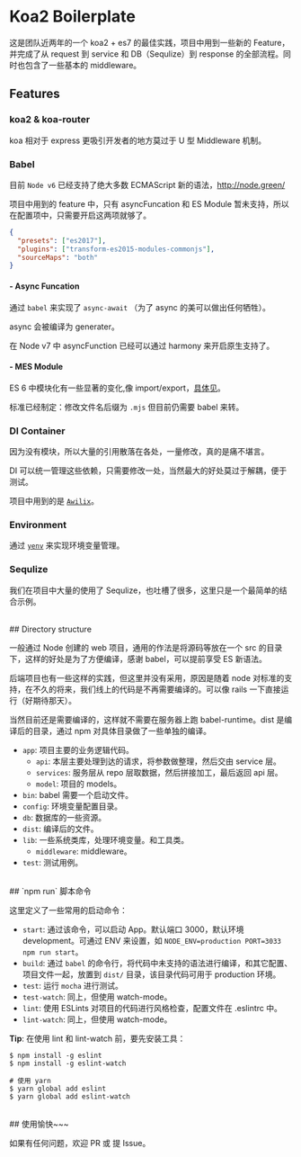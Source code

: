 # Koa2 Boilerplate

这是团队近两年的一个 koa2 + es7 的最佳实践，项目中用到一些新的 Feature，并完成了从 request 到 service 和 DB（Sequlize）到 response 的全部流程。同时也包含了一些基本的 middleware。


## Features

### koa2 & koa-router

koa 相对于 express 更吸引开发者的地方莫过于 U 型 Middleware 机制。

### Babel

目前 `Node v6` 已经支持了绝大多数 ECMAScript 新的语法，<http://node.green/>

项目中用到的 feature 中，只有 asyncFuncation 和 ES Module 暂未支持，所以在配置项中，只需要开启这两项就够了。

``` json
{
  "presets": ["es2017"],
  "plugins": ["transform-es2015-modules-commonjs"],
  "sourceMaps": "both"
}

```

#### - Async Funcation

通过 `babel` 来实现了 `async-await` （为了 async 的美可以做出任何牺牲）。

async 会被编译为 generater。

在 Node v7 中 asyncFunction 已经可以通过 harmony 来开启原生支持了。


#### - MES Module

ES 6 中模块化有一些显著的变化,像 import/export，[具体见](http://es6.ruanyifeng.com/#docs/module)。

标准已经制定：修改文件名后缀为 `.mjs` 但目前仍需要 babel 来转。


### DI Container

因为没有模块，所以大量的引用散落在各处，一量修改，真的是痛不堪言。

DI 可以统一管理这些依赖，只需要修改一处，当然最大的好处莫过于解耦，便于测试。

项目中用到的是 [`Awilix`](https://github.com/jeffijoe/awilix)。


### Environment

通过 [`yenv`](https://github.com/jeffijoe/yenv) 来实现环境变量管理。


### Sequlize

我们在项目中大量的使用了 Sequlize，也吐槽了很多，这里只是一个最简单的结合示例。


<br/>
## Directory structure

一般通过 Node 创建的 web 项目，通用的作法是将源码等放在一个 src 的目录下，这样的好处是为了方便编译，感谢 babel，可以提前享受 ES 新语法。

后端项目也有一些这样的实践，但这里并没有采用，原因是随着 node 对标准的支持，在不久的将来，我们线上的代码是不再需要编译的。可以像 rails 一下直接运行（好期待那天）。

当然目前还是需要编译的，这样就不需要在服务器上跑 babel-runtime。dist 是编译后的目录，通过 npm 对具体目录做了一些单独的编译。

* `app`: 项目主要的业务逻辑代码。
  * `api`: 本层主要处理到达的请求，将参数做整理，然后交由 service 层。
  * `services`: 服务层从 repo 层取数据，然后拼接加工，最后返回 api 层。
  * `model`: 项目的 models。
* `bin`: babel 需要一个启动文件。
* `config`: 环境变量配置目录。
* `db`:  数据库的一些资源。
* `dist`: 编译后的文件。
* `lib`: 一些系统类库，处理环境变量。和工具类。
  * `middleware`: middleware。
* `test`: 测试用例。


<br/>
## `npm run` 脚本命令

这里定义了一些常用的启动命令：

* `start`: 通过该命令，可以启动 App。默认端口 3000，默认环境 development。可通过 ENV 来设置，如 `NODE_ENV=production PORT=3033 npm run start`。
* `build`: 通过 `babel` 的命令行，将代码中未支持的语法进行编译，和其它配置、项目文件一起，放置到 `dist/` 目录，该目录代码可用于 production 环境。
* `test`: 运行 `mocha` 进行测试。
* `test-watch`: 同上，但使用 watch-mode。
* `lint`: 使用 ESLints 对项目的代码进行风格检查，配置文件在 .eslintrc 中。
* `lint-watch`: 同上，但使用 watch-mode。

**Tip**: 在使用 lint 和 lint-watch 前，要先安装工具：

```
$ npm install -g eslint
$ npm install -g eslint-watch

# 使用 yarn
$ yarn global add eslint
$ yarn global add eslint-watch
```


<br/>
## 使用愉快~~~

如果有任何问题，欢迎 PR 或 提 Issue。
